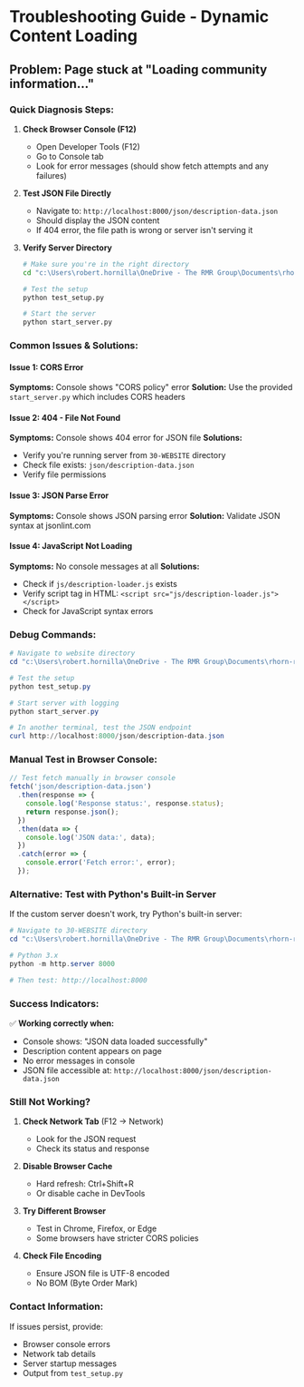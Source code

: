 # Troubleshooting Guide - Dynamic Content Loading

## Problem: Page stuck at "Loading community information..."

### Quick Diagnosis Steps:

1. **Check Browser Console (F12)**
   - Open Developer Tools (F12)
   - Go to Console tab
   - Look for error messages (should show fetch attempts and any failures)

2. **Test JSON File Directly**
   - Navigate to: `http://localhost:8000/json/description-data.json`
   - Should display the JSON content
   - If 404 error, the file path is wrong or server isn't serving it

3. **Verify Server Directory**
   ```bash
   # Make sure you're in the right directory
   cd "c:\Users\robert.hornilla\OneDrive - The RMR Group\Documents\rhorn-rm-app-project\30-WEBSITE"
   
   # Test the setup
   python test_setup.py
   
   # Start the server
   python start_server.py
   ```

### Common Issues & Solutions:

#### Issue 1: CORS Error
**Symptoms:** Console shows "CORS policy" error
**Solution:** Use the provided `start_server.py` which includes CORS headers

#### Issue 2: 404 - File Not Found
**Symptoms:** Console shows 404 error for JSON file
**Solutions:**
- Verify you're running server from `30-WEBSITE` directory
- Check file exists: `json/description-data.json`
- Verify file permissions

#### Issue 3: JSON Parse Error
**Symptoms:** Console shows JSON parsing error
**Solution:** Validate JSON syntax at jsonlint.com

#### Issue 4: JavaScript Not Loading
**Symptoms:** No console messages at all
**Solutions:**
- Check if `js/description-loader.js` exists
- Verify script tag in HTML: `<script src="js/description-loader.js"></script>`
- Check for JavaScript syntax errors

### Debug Commands:

```powershell
# Navigate to website directory
cd "c:\Users\robert.hornilla\OneDrive - The RMR Group\Documents\rhorn-rm-app-project\30-WEBSITE"

# Test the setup
python test_setup.py

# Start server with logging
python start_server.py

# In another terminal, test the JSON endpoint
curl http://localhost:8000/json/description-data.json
```

### Manual Test in Browser Console:

```javascript
// Test fetch manually in browser console
fetch('json/description-data.json')
  .then(response => {
    console.log('Response status:', response.status);
    return response.json();
  })
  .then(data => {
    console.log('JSON data:', data);
  })
  .catch(error => {
    console.error('Fetch error:', error);
  });
```

### Alternative: Test with Python's Built-in Server

If the custom server doesn't work, try Python's built-in server:

```powershell
# Navigate to 30-WEBSITE directory
cd "c:\Users\robert.hornilla\OneDrive - The RMR Group\Documents\rhorn-rm-app-project\30-WEBSITE"

# Python 3.x
python -m http.server 8000

# Then test: http://localhost:8000
```

### Success Indicators:

✅ **Working correctly when:**
- Console shows: "JSON data loaded successfully"
- Description content appears on page
- No error messages in console
- JSON file accessible at: `http://localhost:8000/json/description-data.json`

### Still Not Working?

1. **Check Network Tab** (F12 → Network)
   - Look for the JSON request
   - Check its status and response

2. **Disable Browser Cache**
   - Hard refresh: Ctrl+Shift+R
   - Or disable cache in DevTools

3. **Try Different Browser**
   - Test in Chrome, Firefox, or Edge
   - Some browsers have stricter CORS policies

4. **Check File Encoding**
   - Ensure JSON file is UTF-8 encoded
   - No BOM (Byte Order Mark)

### Contact Information:
If issues persist, provide:
- Browser console errors
- Network tab details
- Server startup messages
- Output from `test_setup.py`
